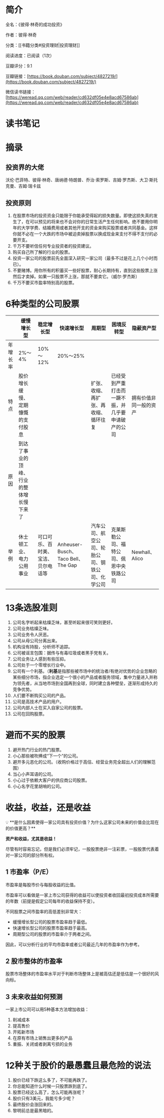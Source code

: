 # 简介

全名：《彼得·林奇的成功投资》

作者：彼得·林奇

分类：[[书籍分类#投资理财|投资理财]]

阅读进度：已阅读（1次）

豆瓣评分：9.1

豆瓣链接：[https://book.douban.com/subject/4827219/](https://book.douban.com/subject/4827219/)

微信读书链接：[https://weread.qq.com/web/reader/cd632df05e4e8acd67586ab](https://weread.qq.com/web/reader/cd632df05e4e8acd67586ab)

# 读书笔记



# 摘录

## 投资界的大佬

沃伦·巴菲特、彼得·林奇、唐纳德·特朗普、乔治·索罗斯、吉姆·罗杰斯、大卫·斯托克曼、吉姆·瑞卡兹

## 投资原则

1. 在股票市场的投资资金只能限于你能承受得起的损失数量。即使这损失真的发生了，在可以预见的将来也不会对你的日常生活产生任何影响。绝不要用你明年的大学学费、结婚费用或者其他开支的资金来购买股票或者共同基金。这样你就不必在一个大跌的市场中被迫卖掉股票以换成现金来支付不得不支付的必要开支。
2. 千万不要听信任何专业投资者的投资建议。
3. 购买自己所了解的行业的股票。
4. 投资一家公司的股票前先全面深入研究一家公司（最多不过是花上几个小时而已）。
5. 不要赌博。用你所有的积蓄买一些好股票，耐心长期持有，直到这些股票上涨然后才卖掉。如果一只股票不上涨，那就不要卖它。（威尔·罗杰斯）
6. 千万不要买市盈率特别高的股票。

# 6种类型的公司股票

||缓慢增长型|稳定增长型|快速增长型|周期型|困境反转型|隐蔽资产型|
|---|---|---|---|---|---|---|
|年增长率|2%～4%|10%～12%|20%～25%||||
|特点|股价增长缓慢、定期慷慨的支付股息|||扩张、收缩、再扩张、再收缩、循环往复|已经受到严重打击而一蹶不振，并几乎要申请破产的公司|拥有价值非同一般的资产|
|原因|到达了事业的顶峰、行业的整体增长慢下来了||||||
|举例|休士顿工业、电力公用事业|可口可乐、百时美、宝洁、贝尔电话等|Anheuser-Busch、Taco Bell、The Gap|汽车公司、航空公司、轮胎公司、钢铁公司、化学公司|克莱斯勒公司、福特公司、佩恩中央铁路公司|Newhall、Alico|

# 13条选股准则

1. 公司名字听起来枯燥乏味，甚至听起来很可笑则更好。
2. 公司业务枯燥乏味。
3. 公司业务令人厌恶。
4. 公司从母公司分离出来。
5. 机构没有持股，分析师不追踪。
6. 公司被谣言包围：据传与有毒垃圾或者黑手党有关。
7. 公司业务让人感到有些压抑。
8. 公司处于一个零增长行业中。
9. 公司有一个利基。（**利基**是指那些被市场中的统治者/有绝对优势的企业忽略的某些细分市场，指企业选定一个很小的产品或者服务领域，集中力量进入并称为领先者，从当地市场到全国再到全球，同时建立各种壁垒，逐渐形成持久的竞争优势。
10. 人们要不断购买公司的产品。
11. 公司是高技术产品的用户。
12. 公司内部人士在买入自家公司的股票。
13. 公司在回购股票。

# 避而不买的股票

1. 避开热门行业的热门股票。
2. 小心那些被吹捧成“下一个”的公司。
3. 避开多元恶化的公司。（收购价格过于高估、经营业务完全超出人们的理解范围）
4. 当心小声耳语的公司。
5. 小心过于依赖大客户的供应商公司股票。
6. 小心名字花里胡哨的公司。

# 收益，收益，还是收益

<aside> 💡 **是什么因素使得一家公司具有投资价值？为什么这家公司未来的价值会比现在的价值更高？**

**资产和收益，尤其是收益！**

</aside>

尽管有时容易忘记，但是我们必须牢记，一股股票绝非一注彩票，一股股票代表着对一家公司的部分所有权。

## 1 市盈率（P/E）

市盈率是每股市价与每股收益的比值。

市盈率可以看做是一家上市公司获得的收益可以使投资者收回最初投资成本所需要的年数（前提是假定公司每年的收益保持不变）。

不同股票之间市盈率的高低差别非常大：

- 缓慢增长型公司的股票市盈率趋于最低。
- 快速增长型公司的股票市盈率趋于最高。
- 周期型公司的股票的市盈率介于两者之间。

因此，可以分析行业的平均市盈率或者公司最近几年的市盈率作为参考。

## 2 股市整体的市盈率

股票市场整体的市盈率水平对于判断市场整体上是被高估还是低估是一个很好的风向标。

## 3 未来收益如何预测

一家上市公司可以用5种基本方法增加收益：

1. 削减成本
2. 提高售价
3. 开拓新市场
4. 在原有市场上销售出更多的产品
5. 重振、关闭或者剥离亏损的业务

# 12种关于股价的最愚蠢且最危险的说法

1. 股价已经下跌这么多了，不可能再跌了。
2. 你总能知道什么时候一只股票跌到底了。
3. 股票已经这么高了，怎么可能再涨呢？
4. 股价只有3美元，我能亏多少呢？
5. 最终股价会涨回来的。
6. 黎明前总是最黑暗的。
